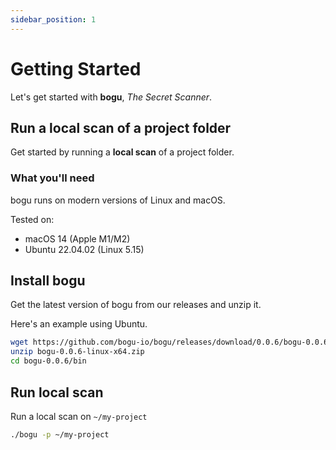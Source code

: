 ```yaml
---
sidebar_position: 1
---
```


# Getting Started

Let's get started with **bogu**, *The Secret Scanner*.

## Run a local scan of a project folder

Get started by running a **local scan** of a project folder.

### What you'll need

bogu runs on modern versions of Linux and macOS.

Tested on:

- macOS 14 (Apple M1/M2)
- Ubuntu 22.04.02 (Linux 5.15)

## Install bogu

Get the latest version of bogu from our releases and unzip it.

Here's an example using Ubuntu.

```bash
wget https://github.com/bogu-io/bogu/releases/download/0.0.6/bogu-0.0.6-linux-x64.zip
unzip bogu-0.0.6-linux-x64.zip
cd bogu-0.0.6/bin
```

## Run local scan

Run a local scan on `~/my-project`

```bash
./bogu -p ~/my-project
```
